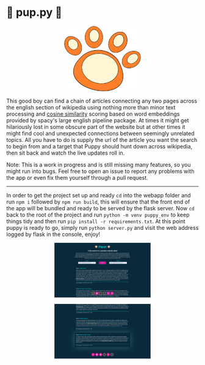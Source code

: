 
# 🐶 pup.py 🐶

<p align="center"><img src="./preview/puppy.png" width="200px"/></p>

This good boy can find a chain of articles connecting any two pages across the english section of wikipedia using nothing more than minor text processing and [cosine similarity](https://spacy.io/usage/linguistic-features#vectors-similarity) scoring based on word embeddings provided by spacy's large english pipeline package. At times it might get hilariously lost in some obscure part of the website but at other times it might find cool and unexpected connections between seemingly unrelated topics. All you have to do is supply the url of the article you want the search to begin from and a target that Puppy should hunt down across wikipedia, then sit back and watch the live updates roll in.

Note: This is a work in progress and is still missing many features, so you might run into bugs. Feel free to open an issue to report any problems with the app or even fix them yourself through a pull request.

------------------

In order to get the project set up and ready `cd` into the webapp folder and run `npm i` followed by `npm run build`, this will ensure that the front end of the app will be bundled and ready to be served by the flask server. Now `cd` back to the root of the project and run `python -m venv puppy_env` to keep things tidy and then run `pip install -r requirements.txt`. At this point puppy is ready to go, simply run `python server.py` and visit the web address logged by flask in the console, enjoy!

<p align="center"><img src="./preview/puppy_start.png" width="50%"/></p>

<p align="center"><img src="./preview/puppy_result.png" width="50%"/></p>